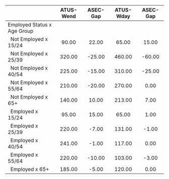 
|                      |    ATUS-Wend |     ASEC-Gap |    ATUS-Wday |     ASEC-Gap |
| -------------------- | :----------: | :----------: | :----------: | :----------: |
| Employed Status x Age Group |              |              |              |              |
| &nbsp;&nbsp;Not Employed x 15/24 |        90.00 |        22.00 |        65.00 |        15.00 |
| &nbsp;&nbsp;Not Employed x 25/39 |       320.00 |       -25.00 |       460.00 |       -60.00 |
| &nbsp;&nbsp;Not Employed x 40/54 |       225.00 |       -15.00 |       310.00 |       -25.00 |
| &nbsp;&nbsp;Not Employed x 55/64 |       210.00 |       -20.00 |       270.00 |         0.00 |
| &nbsp;&nbsp;Not Employed x 65+ |       140.00 |        10.00 |       213.00 |         7.00 |
| &nbsp;&nbsp;Employed x 15/24 |        95.00 |        15.00 |        65.00 |         1.00 |
| &nbsp;&nbsp;Employed x 25/39 |       220.00 |        -7.00 |       131.00 |        -1.00 |
| &nbsp;&nbsp;Employed x 40/54 |       241.00 |        -1.00 |       117.00 |         0.00 |
| &nbsp;&nbsp;Employed x 55/64 |       220.00 |       -10.00 |       103.00 |        -3.00 |
| &nbsp;&nbsp;Employed x 65+ |       185.00 |        -5.00 |       120.00 |         0.00 |

